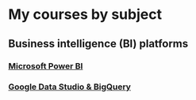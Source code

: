 
# My courses by subject

## Business intelligence (BI) platforms
### [Microsoft Power BI](https://github.com/wesley-comput/courses/tree/main/Microsoft%20Power%20BI)
### [Google Data Studio & BigQuery](https://github.com/wesley-comput/courses/tree/main/Google%20Data%20Studio%20%26%20BigQuery)

